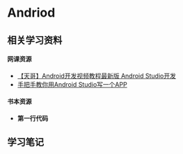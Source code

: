 # Andriod

## 相关学习资料

#### 网课资源

- [【天哥】Android开发视频教程最新版 Android Studio开发](https://www.bilibili.com/video/BV1Rt411e76H?spm_id_from=333.999.0.0)
- [手把手教你用Android Studio写一个APP](https://www.bilibili.com/video/BV1MK411p7dp?spm_id_from=333.999.0.0)

#### 书本资源

- **第一行代码**

  



## 学习笔记

